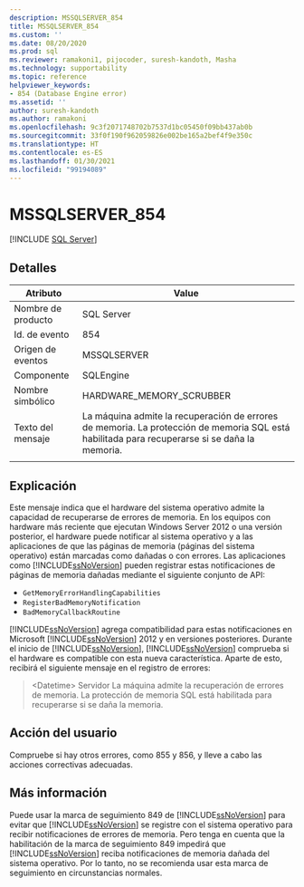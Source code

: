 ```yaml
---
description: MSSQLSERVER_854
title: MSSQLSERVER_854
ms.custom: ''
ms.date: 08/20/2020
ms.prod: sql
ms.reviewer: ramakoni1, pijocoder, suresh-kandoth, Masha
ms.technology: supportability
ms.topic: reference
helpviewer_keywords:
- 854 (Database Engine error)
ms.assetid: ''
author: suresh-kandoth
ms.author: ramakoni
ms.openlocfilehash: 9c3f2071748702b7537d1bc05450f09bb437ab0b
ms.sourcegitcommit: 33f0f190f962059826e002be165a2bef4f9e350c
ms.translationtype: HT
ms.contentlocale: es-ES
ms.lasthandoff: 01/30/2021
ms.locfileid: "99194089"
---
```

# <a name="mssqlserver_854"></a>MSSQLSERVER_854
 [!INCLUDE [SQL Server](../../includes/applies-to-version/sqlserver.md)]

## <a name="details"></a>Detalles

|Atributo|Value|
|---|---|
|Nombre de producto|SQL Server|
|Id. de evento|854|
|Origen de eventos|MSSQLSERVER|
|Componente|SQLEngine|
|Nombre simbólico|HARDWARE_MEMORY_SCRUBBER|
|Texto del mensaje|La máquina admite la recuperación de errores de memoria. La protección de memoria SQL está habilitada para recuperarse si se daña la memoria.|
||

## <a name="explanation"></a>Explicación

Este mensaje indica que el hardware del sistema operativo admite la capacidad de recuperarse de errores de memoria. En los equipos con hardware más reciente que ejecutan Windows Server 2012 o una versión posterior, el hardware puede notificar al sistema operativo y a las aplicaciones de que las páginas de memoria (páginas del sistema operativo) están marcadas como dañadas o con errores. Las aplicaciones como [!INCLUDE[ssNoVersion](../../includes/ssnoversion-md.md)] pueden registrar estas notificaciones de páginas de memoria dañadas mediante el siguiente conjunto de API:

- `GetMemoryErrorHandlingCapabilities`
- `RegisterBadMemoryNotification`
- `BadMemoryCallbackRoutine`

[!INCLUDE[ssNoVersion](../../includes/ssnoversion-md.md)] agrega compatibilidad para estas notificaciones en Microsoft [!INCLUDE[ssNoVersion](../../includes/ssnoversion-md.md)] 2012 y en versiones posteriores. Durante el inicio de [!INCLUDE[ssNoVersion](../../includes/ssnoversion-md.md)], [!INCLUDE[ssNoVersion](../../includes/ssnoversion-md.md)] comprueba si el hardware es compatible con esta nueva característica. Aparte de esto, recibirá el siguiente mensaje en el registro de errores:

> \<Datetime> Servidor La máquina admite la recuperación de errores de memoria. La protección de memoria SQL está habilitada para recuperarse si se daña la memoria.

## <a name="user-action"></a>Acción del usuario

Compruebe si hay otros errores, como 855 y 856, y lleve a cabo las acciones correctivas adecuadas.

## <a name="more-information"></a>Más información

Puede usar la marca de seguimiento 849 de [!INCLUDE[ssNoVersion](../../includes/ssnoversion-md.md)] para evitar que [!INCLUDE[ssNoVersion](../../includes/ssnoversion-md.md)] se registre con el sistema operativo para recibir notificaciones de errores de memoria. Pero tenga en cuenta que la habilitación de la marca de seguimiento 849 impedirá que [!INCLUDE[ssNoVersion](../../includes/ssnoversion-md.md)] reciba notificaciones de memoria dañada del sistema operativo. Por lo tanto, no se recomienda usar esta marca de seguimiento en circunstancias normales.
